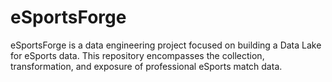 # eSportsForge
eSportsForge is a data engineering project focused on building a Data Lake for eSports data. This repository encompasses the collection, transformation, and exposure of professional eSports match data.

